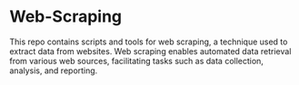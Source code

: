 # Web-Scraping
This repo contains scripts and tools for web scraping, a technique used to extract data from websites. Web scraping enables automated data retrieval from various web sources, facilitating tasks such as data collection, analysis, and reporting. 
